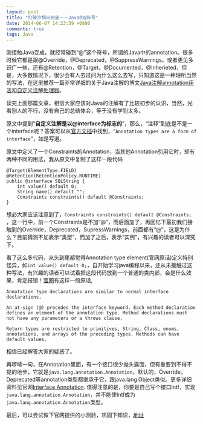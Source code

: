 ```yaml
---
layout: post
title: "打破沙锅问到底－－Java的@符号"
date: 2014-06-07 14:23:59 +0800
comments: true
tags: Java
---
```

刚接触Java变成，就经常碰到“@”这个符号，所谓的Java中的annotation。很多时候它都是跟@Override，@Deprecated，@SuppressWarnings，或者更见多识广一些，还有@Retention，@Target，@Documented，@Inherieted，但是，大多数情况下，很少会有人去过问为什么这么去写，只知道这是一种理所当然的写法，在这里推荐一篇非常详细的关于Java注解的博文[Java注解annotation用法和自定义注解处理器](http://computerdragon.blog.51cto.com/6235984/1210969)。

读完上面那篇文章，相信大家应该对Java的注解有了比较初步的认识，当然，光看别人的不行，没有自己的总结体会，等于没有学到太多。

原文中提到“**自定义注解是以@interface为标志的**”，那么，“注释”到底是不是一个interface呢？答案可以从[官方文档](http://docs.oracle.com/javase/tutorial/java/annotations/declaring.html)中找到，“`Annotation types are a form of interface`”，如是写道。


原文中定义了一个Constraints的Annotation，当其他Annotation引用它时，却有两种不同的用法，我从原文中复制了这样一段代码

	@Target(ElementType.FIELD)
	@Retention(RetentionPolicy.RUNTIME)
	public @interface SQLString {
    	int value() default 0;
    	String name() default "";
    	Constraints constraints() default @Constraints;
	}
	
想必大家应该注意到了，`Constraints constraints() default @Constraints;
`，这一行中，前一个Constraints是不加“@”，而后面加了，再回忆下最初我们接触到的Override，Deprecated，SupressWarnings，前面都有“@”，这是为什么？目前猜测不加表示“类型”，而加了之后，表示“实例”，有兴趣的读者可以深究下。

看了这么多代码，从头到尾都觉得Annotation type element(官网原话)定义特别怪异，如`int value() default 0;`，自开始学习java编程以来，还从未接触过这种写法，有兴趣的读者可以试着把这段代码放到一个普通的类内部，会是什么效果，肯定报错！[官网](http://docs.oracle.com/javase/7/docs/technotes/guides/language/annotations.html)有这样一段原话,
	
	Annotation type declarations are similar to normal interface declarations. 
	
	An at-sign (@) precedes the interface keyword. Each method declaration defines an element of the annotation type. Method declarations must not have any parameters or a throws clause. 
	
	Return types are restricted to primitives, String, Class, enums, annotations, and arrays of the preceding types. Methods can have default values. 
	
相信已经解答大家的疑惑了。

再啰嗦一句，在Annotation里面，有一个接口很少抛头露面，但有重要到不得不提的地步，它就是`java.lang.annotation.Annotation`，默认的，Override，Deprecated等annotation类型都继承于它，跟java.lang.Object类似。更多详细资料见官网[Interface Annotation](http://docs.oracle.com/javase/7/docs/api/java/lang/annotation/Annotation.html). 值得注意的是，你要是自己写个接口Intf，实现`java.lang.annotation.Annotation`，并不能使Intf成为`java.lang.annotation.Annotation`类型。

最后，可以尝试做下官网提供的小测验，巩固下知识，[地址](http://docs.oracle.com/javase/tutorial/java/annotations/QandE/questions.html)

<!-- more -->